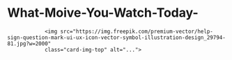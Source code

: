 # What-Moive-You-Watch-Today-

                <img src="https://img.freepik.com/premium-vector/help-sign-question-mark-ui-ux-icon-vector-symbol-illustration-design_29794-81.jpg?w=2000"
                class="card-img-top" alt="...">
